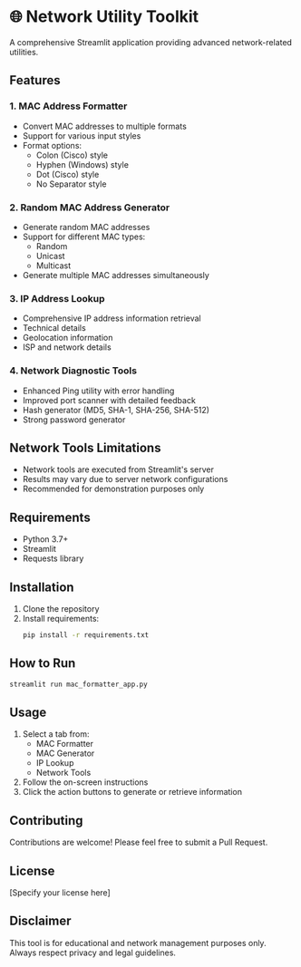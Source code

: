 # 🌐 Network Utility Toolkit

A comprehensive Streamlit application providing advanced network-related utilities.

## Features

### 1. MAC Address Formatter
- Convert MAC addresses to multiple formats
- Support for various input styles
- Format options:
  - Colon (Cisco) style
  - Hyphen (Windows) style
  - Dot (Cisco) style
  - No Separator style

### 2. Random MAC Address Generator
- Generate random MAC addresses
- Support for different MAC types:
  - Random
  - Unicast
  - Multicast
- Generate multiple MAC addresses simultaneously

### 3. IP Address Lookup
- Comprehensive IP address information retrieval
- Technical details
- Geolocation information
- ISP and network details

### 4. Network Diagnostic Tools
- Enhanced Ping utility with error handling
- Improved port scanner with detailed feedback
- Hash generator (MD5, SHA-1, SHA-256, SHA-512)
- Strong password generator

## Network Tools Limitations
- Network tools are executed from Streamlit's server
- Results may vary due to server network configurations
- Recommended for demonstration purposes only

## Requirements
- Python 3.7+
- Streamlit
- Requests library

## Installation
1. Clone the repository
2. Install requirements: 
   ```bash
   pip install -r requirements.txt
   ```

## How to Run
```bash
streamlit run mac_formatter_app.py
```

## Usage
1. Select a tab from:
   - MAC Formatter
   - MAC Generator
   - IP Lookup
   - Network Tools
2. Follow the on-screen instructions
3. Click the action buttons to generate or retrieve information

## Contributing
Contributions are welcome! Please feel free to submit a Pull Request.

## License
[Specify your license here]

## Disclaimer
This tool is for educational and network management purposes only. Always respect privacy and legal guidelines.
